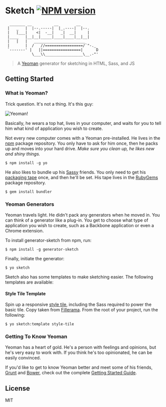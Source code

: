 # Sketch [![NPM version](https://badge.fury.io/js/generator-sketch.png)](http://badge.fury.io/js/generator-sketch)

```
  _______ __          __        __    
 |   _   |  |--.-----|  |_.----|  |--.
 |   |___|    <|  -__|   _|  __|     |
 |____   |__|__|_____|____|____|__|__|
 |   |   |   _______________________
 |       |  /   //=================/`"-._
 `-------' |   ||=================|      D
            \___\\_________________\__.-"'
```


> A [Yeoman](http://yeoman.io) generator for sketching in HTML, Sass, and JS


## Getting Started

### What is Yeoman?

Trick question. It's not a thing. It's this guy:

![Yeoman!](http://i.imgur.com/JHaAlBJ.png)

Basically, he wears a top hat, lives in your computer, and waits for you to tell him what kind of application you wish to create.

Not every new computer comes with a Yeoman pre-installed. He lives in the [npm](https://npmjs.org) package repository. You only have to ask for him once, then he packs up and moves into your hard drive. *Make sure you clean up, he likes new and shiny things.*

```
$ npm install -g yo
```

He also likes to bundle up his [Sassy](http://sass-lang.com/) friends. You only need to get his [packaging tape](http://bundler.io/) once, and then he'll be set. His tape lives in the [RubyGems](http://rubygems.org/) package repository.

```
$ gem install bundler
```

### Yeoman Generators

Yeoman travels light. He didn't pack any generators when he moved in. You can think of a generator like a plug-in. You get to choose what type of application you wish to create, such as a Backbone application or even a Chrome extension.

To install generator-sketch from npm, run:

```
$ npm install -g generator-sketch
```

Finally, initiate the generator:

```
$ yo sketch
```

Sketch also has some templates to make sketching easier. The following templates are available:

#### Style Tile Template

Spin up a responsive [style tile](http://styletil.es/), including the Sass required to power the basic tile. Copy taken from [Fillerama](http://chrisvalleskey.com/fillerama/). From the root of your project, run the following:

```
$ yo sketch:template style-tile
```

### Getting To Know Yeoman

Yeoman has a heart of gold. He's a person with feelings and opinions, but he's very easy to work with. If you think he's too opinionated, he can be easily convinced.

If you'd like to get to know Yeoman better and meet some of his friends, [Grunt](http://gruntjs.com) and [Bower](http://bower.io), check out the complete [Getting Started Guide](https://github.com/yeoman/yeoman/wiki/Getting-Started).


## License

MIT
